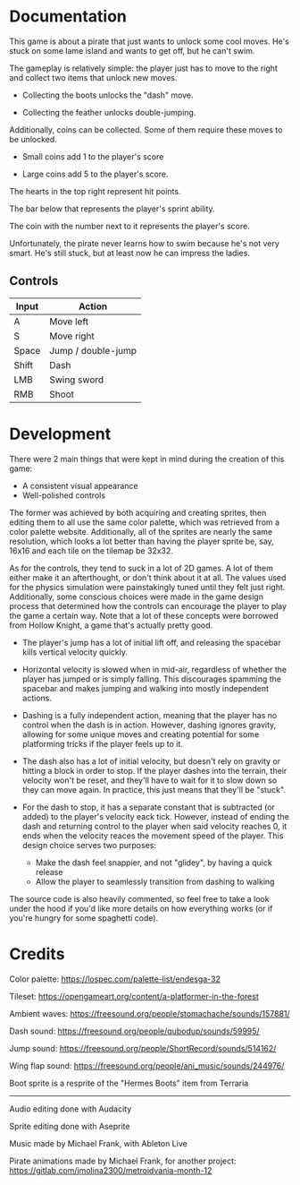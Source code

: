 # Documentation

This game is about a pirate that just wants to unlock some cool moves. He's stuck on some lame island and wants to get off, but he can't swim.

The gameplay is relatively simple: the player just has to move to the right and collect two items that unlock new moves.

- Collecting the boots unlocks the "dash" move.

- Collecting the feather unlocks double-jumping.

Additionally, coins can be collected. Some of them require these moves to be unlocked.

- Small coins add 1 to the player's score

- Large coins add 5 to the player's score.

The hearts in the top right represent hit points.

The bar below that represents the player's sprint ability.

The coin with the number next to it represents the player's score.

Unfortunately, the pirate never learns how to swim because he's not very smart. He's still stuck, but at least now he can impress the ladies.

## Controls

Input | Action             |
------|--------------------|
A     | Move left          |
S     | Move right         |
Space | Jump / double-jump |
Shift | Dash               |
LMB   | Swing sword        |
RMB   | Shoot              |

# Development

There were 2 main things that were kept in mind during the creation of this game:
- A consistent visual appearance
- Well-polished controls 

The former was achieved by both acquiring and creating sprites, then editing them 
to all use the same color palette, which was retrieved from a color palette website.
Additionally, all of the sprites are nearly the same resolution, which looks a lot better
than having the player sprite be, say, 16x16 and each tile on the tilemap be 32x32.

As for the controls, they tend to suck in a lot of 2D games. A lot of them either make it an afterthought, 
or don't think about it at all. The values used for the physics simulation were painstakingly tuned until 
they felt just right. Additionally, some conscious choices were made in the game design process that 
determined how the controls can encourage the player to play the game a certain way. Note that
a lot of these concepts were borrowed from Hollow Knight, a game that's actually pretty good.

- The player's jump has a lot of initial lift off, and releasing the spacebar kills vertical velocity quickly.

- Horizontal velocity is slowed when in mid-air, regardless of whether the player has jumped
or is simply falling. This discourages spamming the spacebar and makes jumping and walking into mostly independent actions.

- Dashing is a fully independent action, meaning that the player has no control when the dash
is in action. However, dashing ignores gravity, allowing for some unique moves and creating
potential for some platforming tricks if the player feels up to it.

- The dash also has a lot of initial velocity, but doesn't rely on gravity or hitting a block
in order to stop. If the player dashes into the terrain, their velocity won't be reset, and 
they'll have to wait for it to slow down so they can move again. In practice, this just
means that they'll be "stuck".

- For the dash to stop, it has a separate constant that is subtracted (or added) to the
player's velocity eack tick. However, instead of ending the dash and returning control to the player when said velocity reaches 0,
it ends when the velocity reaces the movement speed of the player. This design choice serves two purposes:

  - Make the dash feel snappier, and not "glidey", by having a quick release
  - Allow the player to seamlessly transition from dashing to walking

The source code is also heavily commented, so feel free to take a look under the hood if you'd like more
details on how everything works (or if you're hungry for some spaghetti code).

# Credits

Color palette: https://lospec.com/palette-list/endesga-32

Tileset: https://opengameart.org/content/a-platformer-in-the-forest

Ambient waves: https://freesound.org/people/stomachache/sounds/157881/

Dash sound: https://freesound.org/people/qubodup/sounds/59995/

Jump sound: https://freesound.org/people/ShortRecord/sounds/514162/

Wing flap sound: https://freesound.org/people/ani_music/sounds/244976/

Boot sprite is a resprite of the "Hermes Boots" item from Terraria

---

Audio editing done with Audacity

Sprite editing done with Aseprite

Music made by Michael Frank, with Ableton Live

Pirate animations made by Michael Frank, for another project: https://gitlab.com/jmolina2300/metroidvania-month-12
